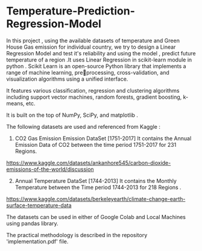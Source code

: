 # Temperature-Prediction-Regression-Model
In this project , using the available datasets of temperature and Green House Gas emission for individual country, we try to design a Linear Regression Model and test it's reliability and using the model , predict future temperature of a region .It uses Linear Regression in scikit-learn module in python .
Scikit Learn is an open-source Python library that implements a range of machine learning, preprocessing, cross-validation, and visualization 
algorithms using a unified interface.

It features various classification, regression and clustering algorithms including support vector 
machines, random forests, gradient boosting, k-means, etc.

It is built on the top of NumPy, SciPy, and matplotlib . 

The following datasets are used and referenced from Kaggle :

1. CO2 Gas Emission Emission DataSet [1751-2017] 
It contains the Annual Emission Data of CO2 between the time period 1751-2017 for 231 Regions.

https://www.kaggle.com/datasets/ankanhore545/carbon-dioxide-emissions-of-the-world/discussion

2. Annual Temperature DataSet [1744-2013]
It contains the Monthly Temperature between the Time period 1744-2013 for 218 Regions .

https://www.kaggle.com/datasets/berkeleyearth/climate-change-earth-surface-temperature-data

The datasets can be used in either of Google Colab and Local Machines using pandas library.

The practical methodology is described in the repository 'implementation.pdf' file. 


